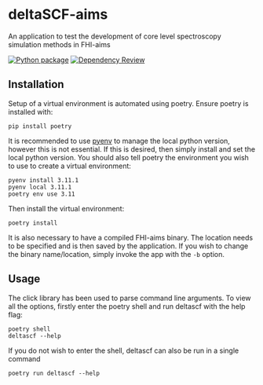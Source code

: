 # deltaSCF-aims

An application to test the development of core level spectroscopy simulation methods in FHI-aims

[![Python package](https://github.com/maurergroup/deltascf-aims/actions/workflows/python-package.yml/badge.svg)](https://github.com/maurergroup/deltascf-aims/actions/workflows/python-package.yml)
[![Dependency Review](https://github.com/maurergroup/deltascf-aims/actions/workflows/dependency-review.yml/badge.svg)](https://github.com/maurergroup/deltascf-aims/actions/workflows/dependency-review.yml)

## Installation

Setup of a virtual environment is automated using poetry. Ensure poetry is installed with:

```shell
pip install poetry
```

It is recommended to use [pyenv](https://github.com/pyenv/pyenv) to manage the local python version, however this is not essential. If this is desired, then simply install and set the local python version. You should also tell poetry the environment you wish to use to create a virtual environment:

```shell
pyenv install 3.11.1
pyenv local 3.11.1
poetry env use 3.11
```

Then install the virtual environment:

```shell
poetry install
```

It is also necessary to have a compiled FHI-aims binary. The location needs to be specified and is then saved by the application. If you wish to change the binary name/location, simply invoke the app with the `-b` option.

## Usage

The click library has been used to parse command line arguments. To view all the options, firstly enter the poetry shell and run deltascf with the help flag:

```shell
poetry shell
deltascf --help
```

If you do not wish to enter the shell, deltascf can also be run in a single command

`poetry run deltascf --help`
